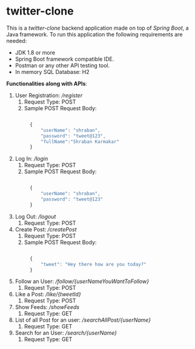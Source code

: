 # twitter-clone

This is a _twitter-clone_ backend application made on top of _Spring Boot_, a Java framework.
To run this application the following requirements are needed:
   * JDK 1.8 or more
   * Spring Boot framework compatible IDE.
   * Postman or any other API testing tool.
   * In memory SQL Database: H2
  
 **Functionalities along with APIs**:
  1. User Registration: _/register_
        1. Request Type: POST
        2. Sample POST Request Body:
            ```js
            
              {
                  "userName": "shraban",
                  "password": "tweet@123",
                  "fullName":"Shraban Karmakar"
              }
            ```
   2. Log In: _/login_
        1. Request Type: POST
        2. Sample POST Request Body:
            ```js
            
              {
                  "userName": "shraban",
                  "password": "tweet@123"
              }
            ```
   3. Log Out: _/logout_
        1. Request Type: POST
   4. Create Post: _/createPost_
        1. Request Type: POST
        2. Sample POST Request Body:
            ```js
            
              {
                  "tweet": "Hey there how are you today?"
              }
            ```
   5. Follow an User: _/follow/{userNameYouWantToFollow}_
        1. Request Type: POST
   6. Like a Post: _/like/{tweetId}_
        1. Request Type: POST
   7. Show Feeds: _/showFeeds_
        1. Request Type: GET
   8. List of all Post for an user: _/searchAllPost/{userName}_
        1. Request Type: GET
   9. Search for an User: _/search/{userName}_
        1. Request Type: GET

   
